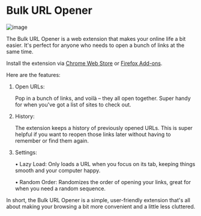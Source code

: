 # Bulk URL Opener

![image](https://github.com/dmtrbrl/bulk-url-opener/assets/7405155/45768715-1335-41e1-9aec-2aa751a3e746)

The Bulk URL Opener is a web extension that makes your online life a bit easier. It's perfect for anyone who needs to open a bunch of links at the same time.

Install the extension via [Chrome Web Store](https://chromewebstore.google.com/detail/jclbjhflehefkfnibjdigljoaggchhcd) or [Firefox Add-ons](https://addons.mozilla.org/en-US/firefox/addon/buo/).

Here are the features:

1. Open URLs:

   Pop in a bunch of links, and voilà – they all open together. Super handy for when you've got a list of sites to check out.

3. History:

   The extension keeps a history of previously opened URLs. This is super helpful if you want to reopen those links later without having to remember or find them again.

5. Settings:
   
   • Lazy Load: Only loads a URL when you focus on its tab, keeping things smooth and your computer happy.
   
   • Random Order: Randomizes the order of opening your links, great for when you need a random sequence.

In short, the Bulk URL Opener is a simple, user-friendly extension that's all about making your browsing a bit more convenient and a little less cluttered.

